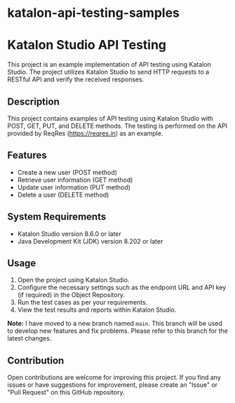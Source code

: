 # katalon-api-testing-samples

# Katalon Studio API Testing

This project is an example implementation of API testing using Katalon Studio. The project utilizes Katalon Studio to send HTTP requests to a RESTful API and verify the received responses.

## Description

This project contains examples of API testing using Katalon Studio with POST, GET, PUT, and DELETE methods. The testing is performed on the API provided by ReqRes (https://reqres.in) as an example.

## Features

- Create a new user (POST method)
- Retrieve user information (GET method)
- Update user information (PUT method)
- Delete a user (DELETE method)

## System Requirements

- Katalon Studio version 8.6.0 or later
- Java Development Kit (JDK) version 8.202 or later

## Usage

1. Open the project using Katalon Studio.
2. Configure the necessary settings such as the endpoint URL and API key (if required) in the Object Repository.
3. Run the test cases as per your requirements.
4. View the test results and reports within Katalon Studio.

**Note:** I have moved to a new branch named `main`. This branch will be used to develop new features and fix problems. Please refer to this branch for the latest changes.

## Contribution

Open contributions are welcome for improving this project. If you find any issues or have suggestions for improvement, please create an "Issue" or "Pull Request" on this GitHub repository.

